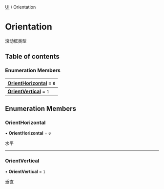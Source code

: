 [UI](../groups/Core.UI.md) / Orientation

# Orientation <Badge type="tip" text="Enumeration" /> <Score text="Orientation" />

<p class="content-big">

滚动框类型

</p>

## Table of contents

### Enumeration Members <Score text="Enumeration" /> 
| **[OrientHorizontal](mw.Orientation.md#orienthorizontal)** = ``0``  |
| :----- |
| **[OrientVertical](mw.Orientation.md#orientvertical)** = ``1`` |

## Enumeration Members

### OrientHorizontal <Score text="OrientHorizontal" /> 

• **OrientHorizontal** = ``0``

水平

___

### OrientVertical <Score text="OrientVertical" /> 

• **OrientVertical** = ``1``

垂直
